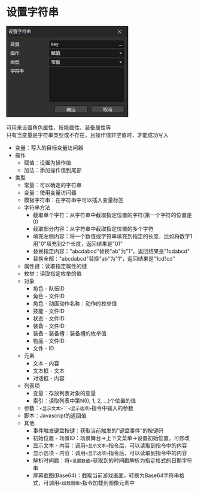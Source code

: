 # 设置字符串

![](img/setString-1.png)

可用来设置角色属性、技能属性、装备属性等  
只有当变量是字符串类型或不存在，且操作值非空值时，才能成功写入

- 变量：写入的目标变量访问器
- 操作
  - 赋值：设置为操作值
  - 加法：添加操作值到尾部
- 类型
  - 常量：可以确定的字符串
  - 变量：使用变量访问器
  - 模板字符串：在字符串中可以插入变量标签
  - 字符串方法
    - 截取单个字符：从字符串中截取指定位置的字符(第一个字符的位置是0)
    - 截取部分内容：从字符串中截取指定位置的多个字符
    - 填充左侧内容：将一个数值或字符串填充到指定的长度，比如将数字1用"0"填充到2个长度，返回结果是"01"
    - 替换指定内容："abcdabcd"替换"ab"为"1“，返回结果是"1cdabcd"
    - 替换全部："abcdabcd"替换"ab"为"1“，返回结果是"1cd1cd"
  - 属性键：读取指定属性的键
  - 枚举：读取指定枚举的值
  - 对象
    - 角色 - 队伍ID
    - 角色 - 文件ID
    - 角色 - 动画动作名称：动作的枚举值
    - 技能 - 文件ID
    - 状态 - 文件ID
    - 装备 - 文件ID
    - 装备 - 装备槽：装备槽的枚举值
    - 物品 - 文件ID
    - 文件 - ID
  - 元素
    - 文本 - 内容
    - 文本框 - 文本
    - 对话框 - 内容
  - 列表项
    - 变量：存放列表对象的变量
    - 索引：读取列表中第N(0, 1, 2, ...)个位置的值
  - 参数：`<显示文本>``<显示选项>`指令中输入的参数
  - 脚本：Javascript的返回值
  - 其他
    - 事件触发键盘按键：获取当前触发的"键盘事件"的按键码
    - 初始位置 - 场景ID：场景舞台->上下文菜单->设置初始位置，可修改
    - 显示文本 - 内容：调用`<显示文本>`指令后，可以读取到指令中的内容
    - 显示选项 - 内容：调用`<显示选项>`指令后，可以读取到指令中的内容
    - 解析时间戳：将`<设置数值>`获取到的时间戳解析为指定格式的日期字符串
    - 屏幕截图(Base64)：截取当前游戏画面，转换为Base64字符串格式，可调用`<加载图像>`指令加载到图像元素中